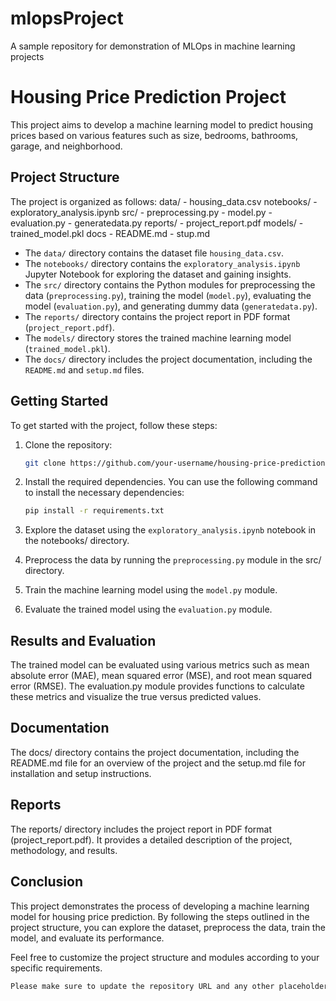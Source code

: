 # mlopsProject
A sample repository for demonstration of  MLOps in machine learning projects

# Housing Price Prediction Project

This project aims to develop a machine learning model to predict housing prices based on various features such as size, bedrooms, bathrooms, garage, and neighborhood.

## Project Structure

The project is organized as follows:
data/
    - housing_data.csv
notebooks/
    - exploratory_analysis.ipynb
src/
    - preprocessing.py
    - model.py
    - evaluation.py
    - generatedata.py
reports/
    - project_report.pdf
models/
    - trained_model.pkl
docs
    - README.md
    - stup.md



- The `data/` directory contains the dataset file `housing_data.csv`.
- The `notebooks/` directory contains the `exploratory_analysis.ipynb` Jupyter Notebook for exploring the dataset and gaining insights.
- The `src/` directory contains the Python modules for preprocessing the data (`preprocessing.py`), training the model (`model.py`), evaluating the model (`evaluation.py`), and generating dummy data (`generatedata.py`).
- The `reports/` directory contains the project report in PDF format (`project_report.pdf`).
- The `models/` directory stores the trained machine learning model (`trained_model.pkl`).
- The `docs/` directory includes the project documentation, including the `README.md` and `setup.md` files.

## Getting Started

To get started with the project, follow these steps:

1. Clone the repository:

   ```bash
   git clone https://github.com/your-username/housing-price-prediction.git

2. Install the required dependencies. You can use the following command to install the necessary dependencies:

    ```bash
    pip install -r requirements.txt

3. Explore the dataset using the `exploratory_analysis.ipynb` notebook in the notebooks/ directory.

4. Preprocess the data by running the `preprocessing.py` module in the src/ directory.

5. Train the machine learning model using the `model.py` module.

6. Evaluate the trained model using the `evaluation.py` module.


## Results and Evaluation
The trained model can be evaluated using various metrics such as mean absolute error (MAE), mean squared error (MSE), and root mean squared error (RMSE). The evaluation.py module provides functions to calculate these metrics and visualize the true versus predicted values.

## Documentation
The docs/ directory contains the project documentation, including the README.md file for an overview of the project and the setup.md file for installation and setup instructions.

## Reports
The reports/ directory includes the project report in PDF format (project_report.pdf). It provides a detailed description of the project, methodology, and results.

## Conclusion
This project demonstrates the process of developing a machine learning model for housing price prediction. By following the steps outlined in the project structure, you can explore the dataset, preprocess the data, train the model, and evaluate its performance.

Feel free to customize the project structure and modules according to your specific requirements.

```bash
Please make sure to update the repository URL and any other placeholder information with the actual details of your project.